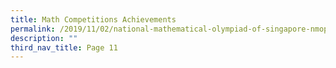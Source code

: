 ```yaml
---
title: Math Competitions Achievements
permalink: /2019/11/02/national-mathematical-olympiad-of-singapore-nmops/
description: ""
third_nav_title: Page 11
---
```

